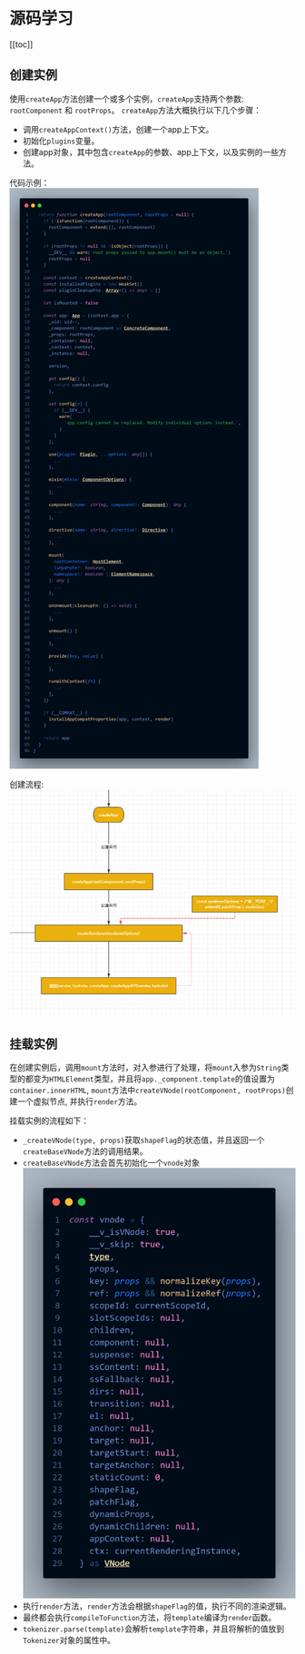 # 源码学习

[[toc]]

## 创建实例

使用`createApp`方法创建一个或多个实例，`createApp`支持两个参数: `rootComponent` 和 `rootProps`。
`createApp`方法大概执行以下几个步骤：

- 调用`createAppContext()`方法，创建一个app上下文。
- 初始化`plugins`变量。
- 创建app对象，其中包含`createApp`的参数、app上下文，以及实例的一些方法。
  
代码示例：
![alt 创建实例代码示例](./image/createApp.png)

创建流程:
![alt 创建实例流程示例](./image/createApp-create-process.png)

## 挂载实例

在创建实例后，调用`mount`方法时，对入参进行了处理，将`mount`入参为`String`类型的都变为`HTMLElement`类型，并且将`app._component.template`的值设置为`container.innerHTML`, `mount`方法中`createVNode(rootComponent, rootProps)`创建一个虚拟节点, 并执行`render`方法。

挂载实例的流程如下：

- `_createVNode(type, props)`获取`shapeFlag`的状态值，并且返回一个`createBaseVNode`方法的调用结果。
- `createBaseVNode`方法会首先初始化一个`vnode`对象
![alt 虚拟节点初始化对象](./image/mount-vnode-init-obj.png)
- 执行`render`方法，`render`方法会根据`shapeFlag`的值，执行不同的渲染逻辑。
- 最终都会执行`compileToFunction`方法，将`template`编译为`render`函数。
- `tokenizer.parse(template)`会解析`template`字符串，并且将解析的值放到`Tokenizer`对象的属性中。
